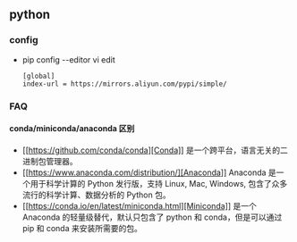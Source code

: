 ## python

### config

- pip config --editor vi edit
    ```
    [global]
    index-url = https://mirrors.aliyun.com/pypi/simple/ 
    ```

### FAQ

#### conda/miniconda/anaconda 区别
- [[https://github.com/conda/conda][Conda]] 是一个跨平台，语言无关的二进制包管理器。
- [[https://www.anaconda.com/distribution/][Anaconda]] Anaconda 是一个用于科学计算的 Python 发行版，支持 Linux, Mac, Windows, 包含了众多流行的科学计算、数据分析的 Python 包。
- [[https://conda.io/en/latest/miniconda.html][Miniconda]] 是一个 Anaconda 的轻量级替代，默认只包含了 python 和 conda，但是可以通过 pip 和 conda 来安装所需要的包。
